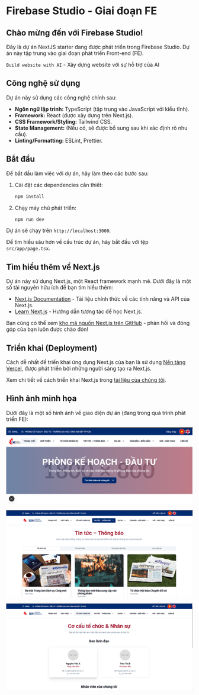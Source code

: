 # Firebase Studio - Giai đoạn FE

## Chào mừng đến với Firebase Studio!

Đây là dự án NextJS starter đang được phát triển trong Firebase Studio. Dự án này tập trung vào giai đoạn phát triển Front-end (FE).

`Build website with AI` - Xây dựng website với sự hỗ trợ của AI

## Công nghệ sử dụng

Dự án này sử dụng các công nghệ chính sau:

-   **Ngôn ngữ lập trình:** TypeScript (tập trung vào JavaScript với kiểu tĩnh).
-   **Framework:** React (được xây dựng trên Next.js).
-   **CSS Framework/Styling:** Tailwind CSS.
-   **State Management:** (Nếu có, sẽ được bổ sung sau khi xác định rõ nhu cầu).
-   **Linting/Formatting:** ESLint, Prettier.

## Bắt đầu

Để bắt đầu làm việc với dự án, hãy làm theo các bước sau:

1.  Cài đặt các dependencies cần thiết:

    ```bash
    npm install
    ```

2.  Chạy máy chủ phát triển:

    ```bash
    npm run dev
    ```

Dự án sẽ chạy trên `http://localhost:3000`.

Để tìm hiểu sâu hơn về cấu trúc dự án, hãy bắt đầu với tệp `src/app/page.tsx`.

## Tìm hiểu thêm về Next.js

Dự án này sử dụng Next.js, một React framework mạnh mẽ. Dưới đây là một số tài nguyên hữu ích để bạn tìm hiểu thêm:

-   [Next.js Documentation](https://nextjs.org/docs) - Tài liệu chính thức về các tính năng và API của Next.js.
-   [Learn Next.js](https://nextjs.org/learn) - Hướng dẫn tương tác để học Next.js.

Bạn cũng có thể xem [kho mã nguồn Next.js trên GitHub](https://github.com/vercel/next.js/) - phản hồi và đóng góp của bạn luôn được chào đón!

## Triển khai (Deployment)

Cách dễ nhất để triển khai ứng dụng Next.js của bạn là sử dụng [Nền tảng Vercel](https://vercel.com/new?utm_medium=default-template&filter=next.js&utm_source=create-next-app&utm_campaign=create-next-app-readme), được phát triển bởi những người sáng tạo ra Next.js.

Xem chi tiết về cách triển khai Next.js trong [tài liệu của chúng tôi](https://nextjs.org/docs/deployment).

## Hình ảnh minh họa

Dưới đây là một số hình ảnh về giao diện dự án (đang trong quá trình phát triển FE):

![Giao diện trang chủ](/public/images/image-home.png)

![Một phần khác của giao diện](/public/images/image-1.png)

![Ví dụ về components](/public/images/image-2.png)

